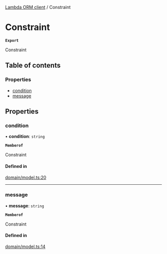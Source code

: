 [Lambda ORM client](../README.md) / Constraint

# Constraint

**`Export`**

Constraint

## Table of contents

### Properties

- [condition](Constraint.md#condition)
- [message](Constraint.md#message)

## Properties

### condition

• **condition**: `string`

**`Memberof`**

Constraint

#### Defined in

[domain/model.ts:20](https://github.com/FlavioLionelRita/lambdaorm-client-node/blob/1ad40ad/src/lib/domain/model.ts#L20)

___

### message

• **message**: `string`

**`Memberof`**

Constraint

#### Defined in

[domain/model.ts:14](https://github.com/FlavioLionelRita/lambdaorm-client-node/blob/1ad40ad/src/lib/domain/model.ts#L14)
